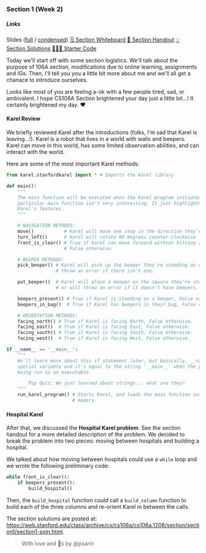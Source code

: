 ### Section 1 (Week 2)

<div class="card mb-3">
    <div class="card-body">
        <h5 class="card-title">Links</h5>
        <span class="card-link">
            Slides (<a href="https://drive.google.com/open?id=1zjFOxPsd6Booqz9rZ3-rpuysZ7YOC5B8">full</a> / <a href="https://drive.google.com/open?id=1KGHfFp9QxZnlNvHWP0ddIQDrc-svRAJc">condensed</a>)
        </span>
        <span class="card-link">
            <a href="https://drive.google.com/open?id=1qoTHqKBGHm7zr1gPxWkahYBu_yYWJjYp">&#128466; Section Whiteboard</a>
        </span>
        <span class="card-link">
            <a href="https://web.stanford.edu/class/archive/cs/cs106a/cs106a.1206/section/section1/section1.html">&#128221; Section Handout</a>
        </span>
        <span class="card-link">
            <a href="https://web.stanford.edu/class/archive/cs/cs106a/cs106a.1206/section/section1/section1-soln.html">&#128161; Section Solutions</a>
        </span>
        <span class="card-link">
            <a href="https://web.stanford.edu/class/archive/cs/cs106a/cs106a.1206/section/section1/Section1.zip">&#128105;&#127998;&#8205;&#128187; Starter Code</a>
        </span>
    </div>
</div>

Today we'll start off with some section logistics. We'll talk about the purpose of 106A section, modifications due to online learning, assignments and IGs. Then, I'll tell you you a little bit more about me and we'll all get a chanace to introduce ourselves.

Looks like most of you are feeling a-ok with a few people tired, sad, or ambivalent. I hope CS106A Section brightened your day just a little bit...! It certainly brightened my day. &#10084;&#65039;

#### Karel Review
We briefly reviewed Karel after the introductions (folks, I'm sad that Karel is leaving...!). Karel is a robot that lives in a world with walls and beepers. Karel can move in this world, has some limited observation abilities, and can interact with the world.

Here are some of the most important Karel methods:
```python
from karel.stanfordkarel import * # Imports the Karel library

def main():
    """
    The main function will be executed when the Karel program initiates. This
    particular main function isn't very interesting. It just highlights some of 
    Karel's features.
    """

    # NAVIGATION METHODS:
    move()           # Karel will move one step in the direction they're facing
    turn_left()      # Karel will rotate 90 degrees counter-clockwise
    front_is_clear() # True if Karel can move forward without hitting a wall,
                     # False otherwise.

    # BEEPER METHODS:
    pick_beeper() # Karel will pick up the beeper they're standing on or will
                  # throw an error if there isn't one.

    put_beeper()  # Karel will place a beeper on the square they're standing on
                  # or will throw an error if it doesn't have beepers.

    beepers_present() # True if Karel is standing on a beeper, False otherwise.
    beepers_in_bag()  # True if Karel has beepers in their bag, False otherwise.

    # ORIENTATION METHODS:
    facing_north() # True if Karel is facing North, False otherwise.
    facing_east()  # True if Karel is facing East, False otherwise.
    facing_south() # True if Karel is facing South, False otherwise.
    facing_west()  # True if Karel is facing West, False otherwise.

if __name__ == '__main__':
    """
    We'll learn more about this if statement later, but basically, __name__ is a
    special variable and it's equal to the string '__main__' when the program is 
    being run as an executable.

        Pop Quiz: We just learned about strings... what are they?
    """
    run_karel_program() # Starts Karel, and loads the main function into Karel's
                        # memory.
```

#### Hospital Karel
After that, we discussed the **Hospital Karel problem**. See the section handout for a more detailed description of the problem. We decided to break the problem into two pieces: moving between hospitals and building a hospital. 

We talked about how moving between hospitals could use a `while` loop and we wrote the following preliminary code:
```python
while front_is_clear():
    if beepers_present():
        build_hospital()
```

Then, the `build_hospital` function could call a `build_column` function to build each of the three columns and re-orient Karel in between the calls.

The section solutions are posted at: <https://web.stanford.edu/class/archive/cs/cs106a/cs106a.1206/section/section1/section1-soln.html>.

> With love and &#129412;s by @psarin